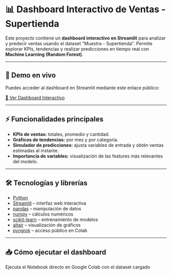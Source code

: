# 📊 Dashboard Interactivo de Ventas - Supertienda

Este proyecto contiene un **dashboard interactivo en Streamlit** para analizar y predecir ventas usando el dataset "Muestra - Supertienda". Permite explorar KPIs, tendencias y realizar predicciones en tiempo real con **Machine Learning (Random Forest)**.

---

## 🚀 Demo en vivo

Puedes acceder al dashboard en Streamlit mediante este enlace público:

[🔗 Ver Dashboard Interactivo](TU_LINK_DE_NGROK_AQUI)

---

## ⚡ Funcionalidades principales

- **KPIs de ventas:** totales, promedio y cantidad.  
- **Gráficos de tendencias:** por mes y por categoría.  
- **Simulador de predicciones:** ajusta variables de entrada y obtén ventas estimadas al instante.  
- **Importancia de variables:** visualización de las features más relevantes del modelo.

---

## 🛠️ Tecnologías y librerías

- [Python](https://www.python.org/)  
- [Streamlit](https://streamlit.io/) – interfaz web interactiva  
- [pandas](https://pandas.pydata.org/) – manipulación de datos  
- [numpy](https://numpy.org/) – cálculos numéricos  
- [scikit-learn](https://scikit-learn.org/) – entrenamiento de modelos  
- [altair](https://altair-viz.github.io/) – visualización de gráficos  
- [pyngrok](https://ngrok.com/) – acceso público en Colab

---

## 📥 Cómo ejecutar el dashboard

Ejecuta el Notebook directo en Google Colab con el dataset cargado


